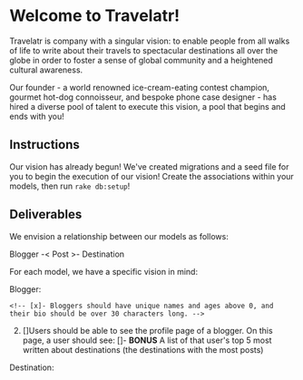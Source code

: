 # Welcome to Travelatr!

Travelatr is company with a singular vision: to enable people from all walks of life to write about their travels to spectacular destinations all over the globe in order to foster a sense of global community and a heightened cultural awareness.

Our founder - a world renowned ice-cream-eating contest champion, gourmet hot-dog connoisseur, and bespoke phone case designer - has hired a diverse pool of talent to execute this vision, a pool that begins and ends with you!

## Instructions

Our vision has already begun! We've created migrations and a seed file for you to begin the execution of our vision! Create the associations within your models, then run `rake db:setup`!

## Deliverables

We envision a relationship between our models as follows:

Blogger -< Post >- Destination


For each model, we have a specific vision in mind:

Blogger:

<!-- 1. [x]Users should be able to create a new blogger -->
 	<!-- [x]- Bloggers should have unique names and ages above 0, and their bio should be over 30 characters long. -->
2. []Users should be able to see the profile page of a blogger. On this page, a user should see:
	<!-- [x]- The total likes on all of that blogger's posts -->
	<!-- [x]- A link to that blogger's featured post (the post with the most likes) -->
	[]- **BONUS** A list of that user's top 5 most written about destinations (the destinations with the most posts)

Destination:

<!-- 1. [x]Users should be able to see a destination profile page. On this page, a user should see:
	[x]- The most recent 5 posts written about this destination
	[x]- A link to a featured post (this destination's post with the most likes)
	[x]- The average age of all unique bloggers who have written about this destination.

Post: -->

<!-- 1. [x]Users should be able to create and edit a post
	[x]- Users should be able to select a blogger from a dropdown menu
	[x]- Users should be able to select a destination from a dropdown menu
	[x]- A post should have a title
	[x]- A post should have content longer than 100 characters
2. [x]Users should be able to see a post's page with its title and content displayed. On this page, a user should see:
	[x]- A link to the page of that post's author
	[]- A link to the page of that post's destination
	[x]- A like button link that increases the like count for that post (should take the user to the same page) -->
